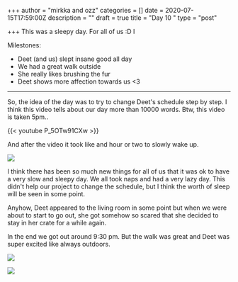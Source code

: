 +++
author = "mirkka and ozz"
categories = []
date = 2020-07-15T17:59:00Z
description = ""
draft = true
title = "Day 10 "
type = "post"

+++
This was a sleepy day. For all of us :D I

Milestones:

* Deet (and us) slept insane good all day
* We had a great walk outside
* She really likes brushing the fur
* Deet shows more affection towards us <3

***

So, the idea of the day was to try to change Deet's schedule step by step. I think this video tells about our day more than 10000 words. Btw, this video is taken 5pm..

{{< youtube P_5OTw91CXw >}}

And after the video it took like and hour or two to slowly wake up.

![](/images/20200714_170610.jpg)

I think there has been so much new things for all of us that it was ok to have a very slow and sleepy day. We all took naps and had a very lazy day. This didn't help our project to change the schedule, but I think the worth of sleep will be seen in some point. 

Anyhow, Deet appeared to the living room in some point but when we were about to start to go out, she got somehow so scared that she decided to stay in her crate for a while again.

In the end we got out around 9:30 pm. But the walk was great and Deet was super excited like always outdoors. 

![](/images/20200714_225619.jpg)

![](/images/20200714_225651.jpg)
